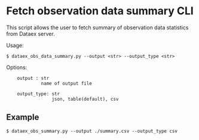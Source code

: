 # Fetch observation data summary CLI

This script allows the user to fetch summary of observation data statistics from Dataex server.

Usage:
```
$ dataex_obs_data_summary.py --output <str> --output_type <str>
```
Options:
```
    output : str
             name of output file  
              
    output_type: str 
                 json, table(default), csv   
```

## Example
```
$ dataex_obs_summary.py --output ./summary.csv --output_type csv

```


